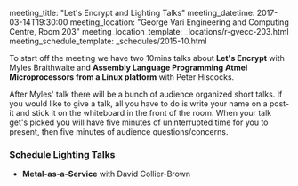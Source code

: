 meeting_title: "Let's Encrypt and Lighting Talks"
meeting_datetime: 2017-03-14T19:30:00
meeting_location: "George Vari Engineering and Computing Centre, Room 203"
meeting_location_template: _locations/r-gvecc-203.html
meeting_schedule_template: _schedules/2015-10.html

To start off the meeting we have two 10mins talks about **Let's Encrypt** with Myles Braithwaite and **Assembly Language Programming Atmel
Microprocessors from a Linux platform** with Peter Hiscocks.

After Myles' talk there will be a bunch of audience organized short talks. If you would like to give a talk, all you have to do is write your name on a post-it and stick it on the whiteboard in the front of the room. When your talk get's picked you will have five minutes of uninterrupted time for you to present, then five minutes of audience questions/concerns.

### Schedule Lighting Talks

* **Metal-as-a-Service** with David Collier-Brown
